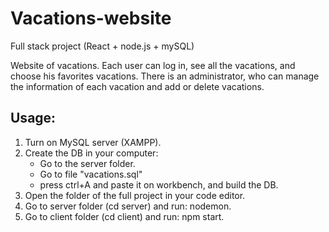 # Vacations-website

Full stack project (React + node.js + mySQL)

Website of vacations. Each user can log in, see all the vacations, and choose his favorites vacations.
There is an administrator, who can manage the information of each vacation and add or delete vacations.

## Usage:
1. Turn on MySQL server (XAMPP).
2. Create the DB in your computer:
    - Go to the server folder.
    - Go to file "vacations.sql"
    - press ctrl+A and paste it on workbench, and build the DB.
3. Open the folder of the full project in your code editor.
4. Go to server folder (cd server) and run:
   nodemon.
5. Go to client folder (cd client) and run:
   npm start.
